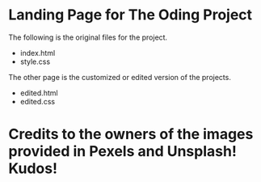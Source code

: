 # Landing Page for The Oding Project

The following is the original files for the project.
- index.html
- style.css

The other page is the customized or edited version of the projects.
- edited.html
- edited.css


# Credits to the owners of the images provided in Pexels and Unsplash! Kudos!
